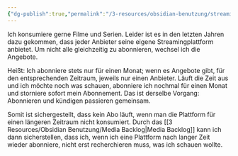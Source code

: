 ```yaml
---
{"dg-publish":true,"permalink":"/3-resources/obsidian-benutzung/streaminganbieter-hopping/","created":"2024-04-21T13:10:08.892+02:00","updated":"2024-04-22T07:46:22.327+02:00"}
---
```



Ich konsumiere gerne Filme und Serien. Leider ist es in den letzten Jahren dazu gekommen, dass jeder Anbieter seine eigene Streamingplattform anbietet. Um nicht alle gleichzeitig zu abonnieren, wechsel ich die Angebote.

Heißt: Ich abonniere stets nur für einen Monat; wenn es Angebote gibt, für den entsprechenden Zeitraum, jeweils nur einen Anbieter. Läuft die Zeit aus und ich möchte noch was schauen, abonniere ich nochmal für einen Monat und storniere sofort mein Abonnement. Das ist derselbe Vorgang: Abonnieren und kündigen passieren gemeinsam.

Somit ist sichergestellt, dass kein Abo läuft, wenn man die Plattform für einen längeren Zeitraum nicht konsumiert. Durch das [[3 Resources/Obsidian Benutzung/Media Backlog\|Media Backlog]] kann ich dann sicherstellen, dass ich, wenn ich eine Plattform nach langer Zeit wieder abonniere, nicht erst recherchieren muss, was ich schauen wollte.
